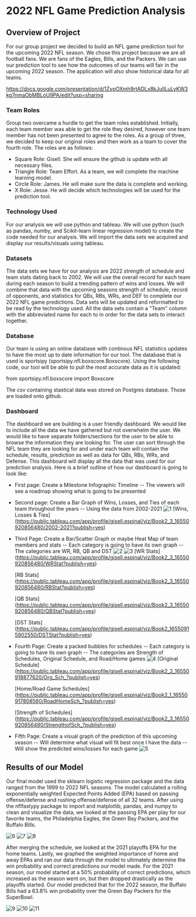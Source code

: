 # 2022 NFL Game Prediction Analysis

## Overview of Project
For our group project we decided to build an NFL game prediction tool for the upcoming 2022 NFL season. We chose this project because we are all football fans. We are fans of the Eagles, Bills, and the Packers. We can use our prediction tool to see how the outcomes of our teams will fair in the upcoming 2022 season. The application will also show historical data for all teams. 

https://docs.google.com/presentation/d/1ZvpOXmh9rtADLx8kJuIlLuLyKW3kg7nmaObMBLoU9PA/edit?usp=sharing 
  
### Team Roles
Group two overcame a hurdle to get the team roles established. Initially, each team member was able to get the role they desired, however one team member has not been presented to agree to the roles. As a group of three, we decided to keep our original roles and then work as a team to cover the fourth role. The roles are as follows:

- Square Role: Gisell. She will ensure the github is update with all necessary files. 
- Triangle Role: Team Effort. As a team, we will complete the machine learning model. 
- Circle Role: James. He will make sure the data is complete and working. 
- X Role: Jesse. He will decide which technologies will be used for the prediction tool.

### Technology Used
For our analysis we will use python and tableau. We will use python (such as pandas, numby, and Scikit-learn linear regression model) to create the code needed for our analysis. We will import the data sets we acquired and display our results/visuals using tableau.
    
### Datasets
The data sets we have for our analysis are 2022 strength of schedule and team stats dating back to 2002. We will use the overall record for each team during each season to build a trending pattern of wins and losses. We will combine that data with the upcoming seasons strength of schedule, record of opponents, and statistics for QBs, RBs, WRs, and DEF to complete our 2022 NFL game predictions. Data sets will be updated and reformatted to be read by the technology used. All the data sets contain a "Team" column with the abbreviated name for each to in order for the data sets to interact together. 

### Database
Our team is using an online database with continous NFL statistics updates to have the most up to date information for our tool. The database that is used is sportsipy (sportsipy.nfl.boxscore.Boxscore). Using the following code, our tool will be able to pull the most accurate data as it is updated:

from sportsipy.nfl.boxscore import Boxscore

The csv containing stastical data was stored on Postgres database. Those are loaded onto github.

### Dashboard
The dashboard we are building is a user friendly dashboard. We would like to include all the data we have gathered but not overwhelm the user. We would like to have separate folders/sections for the user to be able to browse the information they are looking for. The user can sort through the NFL team they are looking for and under each team will contain the schedule, results, prediction as well as data for QBs, RBs, WRs, and Defense. This dashboard will display all the data that was used for our prediction analysis. Here is a brief outline of how our dashboard is going to look like:

- First page: Create a Milestone Infographic Timeline
  -- The viewers will see a roadmap showing what is going to be presented
  
- Second page: Create a Bar Graph of Wins, Losses, and Ties of each team throughout the years
  -- Using the data from 2002-2021
  ![1](https://github.com/gespinal25/Final_Project/blob/main/NFL_2002-2021_bg.png)
  [Wins, Losses & Ties] (https://public.tableau.com/app/profile/gisell.espinal/viz/Book2_3_16550920856480/2002-2021?publish=yes)
  
- Third Page: Create a Bar/Scatter Graph or maybe Heat Map of team members and stats
  -- Each category is going to have its own graph
  -- The categories are WR, RB, QB and DST
  ![2](https://github.com/gespinal25/Final_Project/blob/main/RB_Stat.png)
  ![3](https://github.com/gespinal25/Final_Project/blob/main/WR_Stat.png)
  [WR Stats] (https://public.tableau.com/app/profile/gisell.espinal/viz/Book2_3_16550920856480/WRStat?publish=yes)
  
  [RB Stats] (https://public.tableau.com/app/profile/gisell.espinal/viz/Book2_3_16550920856480/RBStat?publish=yes)
  
  [QB Stats] (https://public.tableau.com/app/profile/gisell.espinal/viz/Book2_3_16550920856480/QBStat?publish=yes)
  
  [DST Stats] (https://public.tableau.com/app/profile/gisell.espinal/viz/Book2_16550915902550/DSTStat?publish=yes)
  
- Fourth Page: Create a packed bubbles for schedules
  -- Each category is going to have its own graph
  -- The categories are Strength of Schedules, Original Schedule, and Road/Home games
  ![4](https://github.com/gespinal25/Final_Project/blob/main/Strength_Sch.png)
  [Original Schedule] (https://public.tableau.com/app/profile/gisell.espinal/viz/Book2_2_16550918877620/Org_Sch_?publish=yes)
  
  [Home/Road Game Schedules] (https://public.tableau.com/app/profile/gisell.espinal/viz/Book2_1_16550917808560/RoadHomeSch_?publish=yes)
  
  [Strength of Schedules] (https://public.tableau.com/app/profile/gisell.espinal/viz/Book2_3_16550920856480/StrengthofSch_?publish=yes)
  
  
- Fifth Page: Create a visual graph of the prediction of this upcoming season
  -- Will determine what visual will fit best once I have the data
  -- Will show the predicted wins/losses for each game
![5](https://github.com/gespinal25/Final_Project/blob/main/2021_QB_Stats_Plotly.png)

## Results of our Model
Our final model used the sklearn logistic regression package and the data ranged from the 1999 to 2022 NFL seasons. The model calculated a rolling exponentially weighted Expected Points Added (EPA) based on passing offense/defense and rushing offense/defense of all 32 teams. After using the nflfastypy package to import and matplotlib, pandas, and numpy to clean and visualize the data, we looked at the passing EPA per play for our favorite teams, the Philadelphia Eagles, the Green Bay Packers, and the Buffalo Bills.

![6](https://github.com/gespinal25/Final_Project/blob/main/phi_epa.PNG)
![7](https://github.com/gespinal25/Final_Project/blob/main/gb_epa.PNG)
![8](https://github.com/gespinal25/Final_Project/blob/main/buf_epa.PNG)

After merging the schedule, we looked at the 2021 playoffs EPA for the home teams.
Lastly, we graphed the weighted importance of home and away EPAs and ran our data through the model to ultimately determine the win probability and correct predictions our model made. For the 2021 season, our model started at a 50% probability of correct predictions, which increased as the season went on, but then dropped drastically as the playoffs started. Our model predicted that for the 2022 season, the Buffalo Bills had a 63.8% win probability over the Green Bay Packers for the SuperBowl.

![9](https://github.com/gespinal25/Final_Project/blob/main/2021_home_team_epa.PNG)
![10](https://github.com/gespinal25/Final_Project/blob/main/2021_correct_predictions.PNG)
![11](https://github.com/gespinal25/Final_Project/blob/main/2021_week_18_correct_predicitions.PNG)

